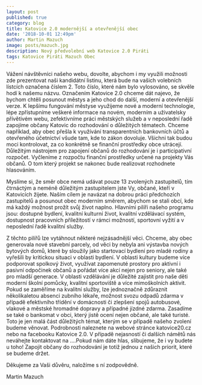 ```yaml
---
layout: post
published: true
category: blog
title: Katovice 2.0 modernější a otevřenější obec
date: '2018-10-01 12:49pm'
author: Martin Mazuch
image: posts/mazuch.jpg
description: Nový předvolební web Katovice 2.0 Piráti
tags: Katovice Piráti Mazuch Obec
---
```


Vážení návštěvníci našeho webu, dovolte, abychom i my využili možnosti zde prezentovat naši
kandidátní listinu, která bude na vašich volebních lístcích označena číslem 2. Toto číslo,
které nám bylo vylosováno, se skvěle hodí k našemu názvu. Označením Katovice 2.0 chceme dát najevo,
že bychom chtěli posunout městys a jeho chod do další, moderní a otevřenější verze.
K lepšímu fungování městyse využijeme nové a moderní technologie, 
lépe zpřístupníme veškeré informace na novém, moderním a uživatelsky přívětivém webu,
zefektivníme práci městských služeb a v neposlední řadě zapojíme občany
Katovic do rozhodování o důležitých tématech. Chceme například,
aby obec přešla k využívání transparentních bankovních účtů a
otevřeného účetnictví všude tam, kde to zákon dovoluje. Všichni tak budou moci kontrolovat, za co konkrétně se finanční prostředky obce utrácejí. Důležitým nástrojem pro zapojení občanů do rozhodování je i participativní rozpočet. Vyčleníme z rozpočtu finanční prostředky určené  na projekty Vás občanů. O tom který projekt se nakonec bude realizovat rozhodnete hlasováním. 



Myslíme si, že směr obce nemá udávat pouze 13 zvolených zastupitelů, tím čtrnáctým a neméně důležitým zastupitelem jste Vy, občané, kteří v Katovicích žijete. Naším cílem je navázat na dobrou práci předchozích zastupitelů a posunout obec moderním směrem, abychom se stali obcí, kde má každý možnost prožít svůj život naplno. Hlavními pilíři našeho programu jsou: dostupné bydlení, kvalitní kulturní život, kvalitní vzdělávací systém, dostupnost pracovních příležitostí v rámci možností, sportovní vyžití a v neposlední řadě kvalitní služby.



Z těchto pilířů lze vytáhnout některé nejzásadnější věci. Chceme, aby obec generovala nové stavební parcely, od věci by nebyla ani výstavba nových bytových domů, které by sloužily jako startovací bydlení pro mladé rodiny a vyřešili by kritickou situaci v oblasti bydlení. V oblasti kultury budeme více podporovat spolkový život, využívat zapomenuté prostory pro aktivní i pasivní odpočinek občanů a pořádat více akcí nejen pro seniory, ale také pro mladší generace. V oblasti vzdělávání je důležité zajistit pro naše děti moderní školní pomůcky, kvalitní sportoviště a více mimoškolních aktivit.  Pokud se zaměříme na kvalitní služby, lze jednoznačně zdůraznit několikaletou absenci zubního lékaře, možnost svozu odpadů zdarma v případě efektivního třídění v domácnosti či zlepšení spojů autobusové, vlakové a městské hromadné dopravy a případné jízdné zdarma. Zasadíme se také o bankomat v obci, který jistě ocení nejen občané, ale také turisté. Toto je jen malá část důležitých témat, kterým se v případě našeho zvolení budeme věnovat. Podrobnosti naleznete na webové stránce katovice20.cz nebo na facebooku Katovice 2.0. V případě nejasností či dalších námětů nás neváhejte kontaktovat na ….Pokud nám dáte hlas, slibujeme, že i vy budete u toho! Zapojit občany do rozhodování je totiž jednou z našich priorit, které se budeme držet.



Děkujeme za Vaši důvěru, naložíme s ní zodpovědně.



Martin Mazuch

